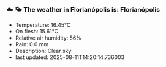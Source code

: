 ### ☁️ 🌤️  The weather in Florianópolis is: Florianópolis

- Temperature: 16.45°C
- On flesh: 15.61°C
- Relative air humidity: 56%
- Rain: 0.0 mm
- Description: Clear sky
- last updated: 2025-08-11T14:20:14.736003
